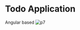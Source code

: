 # Todo Application
Angular based
![p7](https://user-images.githubusercontent.com/73140217/138263859-842e6e69-c9ab-4e16-9d16-6a7283c2d0ba.JPG)
